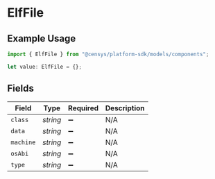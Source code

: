 # ElfFile

## Example Usage

```typescript
import { ElfFile } from "@censys/platform-sdk/models/components";

let value: ElfFile = {};
```

## Fields

| Field              | Type               | Required           | Description        |
| ------------------ | ------------------ | ------------------ | ------------------ |
| `class`            | *string*           | :heavy_minus_sign: | N/A                |
| `data`             | *string*           | :heavy_minus_sign: | N/A                |
| `machine`          | *string*           | :heavy_minus_sign: | N/A                |
| `osAbi`            | *string*           | :heavy_minus_sign: | N/A                |
| `type`             | *string*           | :heavy_minus_sign: | N/A                |